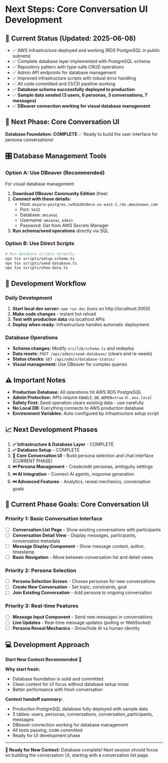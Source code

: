 # Next Steps: Core Conversation UI Development

## 🎯 Current Status (Updated: 2025-06-08)
- ✅ AWS Infrastructure deployed and working (RDS PostgreSQL in public subnets)
- ✅ Complete database layer implemented with PostgreSQL schema
- ✅ Repository pattern with type-safe CRUD operations  
- ✅ Admin API endpoints for database management
- ✅ Improved infrastructure scripts with robust error handling
- ✅ All code committed and CI/CD pipeline working
- ✅ **Database schema successfully deployed to production** 
- ✅ **Sample data seeded (3 users, 6 personas, 3 conversations, 7 messages)**
- ✅ **DBeaver connection working for visual database management**

## 🚀 Next Phase: Core Conversation UI

**Database Foundation: COMPLETE** ✅
Ready to build the user interface for persona conversations!

## 🎛️ Database Management Tools

### Option A: Use DBeaver (Recommended)
For visual database management:
1. **Download DBeaver Community Edition** (free)
2. **Connect with these details:**
   - Host: `eeyore-postgres.cw92m20s8ece.us-east-1.rds.amazonaws.com`
   - Port: `5432`
   - Database: `amianai`
   - Username: `amianai_admin`
   - Password: Get from AWS Secrets Manager
3. **Run schema/seed operations** directly via SQL

### Option B: Use Direct Scripts
```bash
# Run database scripts directly
npx tsx scripts/setup-schema.ts
npx tsx scripts/seed-database.ts
npx tsx scripts/show-data.ts
```

## 🔧 Development Workflow

### Daily Development
1. **Start local dev server:** `npm run dev` (runs on http://localhost:3000)
2. **Make code changes** - instant hot reload
3. **Test with production data** via localhost APIs
4. **Deploy when ready:** Infrastructure handles automatic deployment

### Database Operations
- **Schema changes:** Modify `src/lib/schema.ts` and redeploy
- **Data resets:** `POST /api/admin/seed-database/` (clears and re-seeds)
- **Status checks:** `GET /api/admin/database-status/`
- **Visual management:** Use DBeaver for complex queries

## ⚠️ Important Notes

- **Production Database:** All operations hit AWS RDS PostgreSQL
- **Admin Protection:** APIs require `ENABLE_DB_ADMIN=true` in `.env.local`
- **Safety First:** Seed operation clears existing data - use carefully
- **No Local DB:** Everything connects to AWS production database
- **Environment Variables:** Auto-configured by infrastructure setup script

## 📈 Next Development Phases

1. **✅ Infrastructure & Database Layer** - COMPLETE
2. **✅ Database Setup** - COMPLETE  
3. **🔄 Core Conversation UI** - Build persona selection and chat interface (CURRENT PHASE)
4. **⏭️ Persona Management** - Create/edit personas, ambiguity settings
5. **⏭️ AI Integration** - Connect AI agents, response generation
6. **⏭️ Advanced Features** - Analytics, reveal mechanics, conversation goals

## 🎯 Current Phase Goals: Core Conversation UI

### Priority 1: Basic Conversation Interface
- [ ] **Conversation List Page** - Show existing conversations with participants
- [ ] **Conversation Detail View** - Display messages, participants, conversation metadata
- [ ] **Message Display Component** - Show message content, author, timestamp
- [ ] **Basic Navigation** - Move between conversation list and detail views

### Priority 2: Persona Selection
- [ ] **Persona Selection Screen** - Choose personas for new conversations  
- [ ] **Create New Conversation** - Set topic, constraints, goal
- [ ] **Join Existing Conversation** - Add persona to ongoing conversation

### Priority 3: Real-time Features
- [ ] **Message Input Component** - Send new messages in conversations
- [ ] **Live Updates** - Real-time message updates (polling or WebSocket)
- [ ] **Persona Reveal Mechanics** - Show/hide AI vs human identity

## 💻 Development Approach

**Start New Context Recommended** 🔄

**Why start fresh:**
- Database foundation is solid and committed
- Clean context for UI focus without database setup noise
- Better performance with fresh conversation

**Context handoff summary:**
- Production PostgreSQL database fully deployed with sample data
- 5 tables: users, personas, conversations, conversation_participants, messages  
- DBeaver connection working for database management
- All tests passing, code committed
- Ready for UI development phase

---

**🚀 Ready for New Context:** Database complete! Next session should focus on building the conversation UI, starting with a conversation list page.